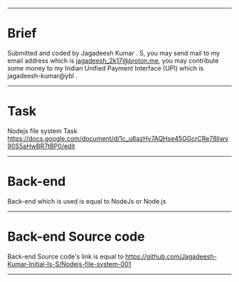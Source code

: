 <hr/>

# Brief

Submitted and coded by Jagadeesh Kumar . S, you may send mail to my email address which is jagadeesh_2k17@proton.me, you may contribute some money to my Indian Unified Payment Interface (UPI) which is jagadeesh-kumar@ybl .

<hr/>

# Task 

Nodejs file system Task https://docs.google.com/document/d/1c_u6azHv7AQHse45GGcrCRe78liwv90S5aHwBR7tBP0/edit

<hr/>

# Back-end

Back-end which is used is equal to NodeJs or Node.js

<hr/>

# Back-end Source code

Back-end Source code's link is equal to https://github.com/Jagadeesh-Kumar-Initial-Is-S/Nodejs-file-system-001

<hr/>
